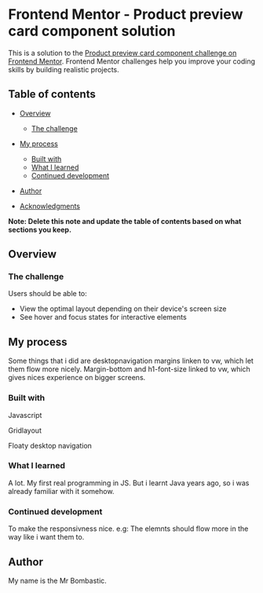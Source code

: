 # Frontend Mentor - Product preview card component solution

This is a solution to the [Product preview card component challenge on Frontend Mentor](https://www.frontendmentor.io/challenges/product-preview-card-component-GO7UmttRfa). Frontend Mentor challenges help you improve your coding skills by building realistic projects. 

## Table of contents

- [Overview](#overview)
  - [The challenge](#the-challenge)
- [My process](#my-process)
  - [Built with](#built-with)
  - [What I learned](#what-i-learned)
  - [Continued development](#continued-development)

- [Author](#author)
- [Acknowledgments](#acknowledgments)

**Note: Delete this note and update the table of contents based on what sections you keep.**

## Overview

### The challenge

Users should be able to:

- View the optimal layout depending on their device's screen size
- See hover and focus states for interactive elements



## My process
Some things that i did are desktopnavigation margins linken to vw, which let them flow more nicely. Margin-bottom and h1-font-size linked to vw, which gives nices experience on bigger screens.

### Built with

Javascript

Gridlayout

Floaty desktop navigation

### What I learned

A lot. My first real programming in JS. But i learnt Java years ago, so i was already familiar with it somehow.

### Continued development

To make the responsivness nice. e.g: The elemnts should flow more in the way like i want them to.

## Author

My name is the Mr Bombastic.

